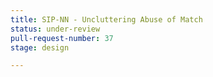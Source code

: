 ```yaml
---
title: SIP-NN - Uncluttering Abuse of Match
status: under-review
pull-request-number: 37
stage: design

---
```

